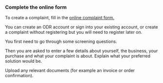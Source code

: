###  Complete the online form

To create a complaint, fill in the [ online complaint form.
](https://ec.europa.eu/consumers/odr/main/?event=main.home.selfTest)

You can create an ODR account or sign into your existing account, or create a
complaint without registering but you will need to register later on.

You first need to go through some screening questions.

Then you are asked to enter a few details about yourself, the business, your
purchase and what your complaint is about. Explain what your preferred
solution would be.

Upload any relevant documents (for example an invoice or order confirmation).
